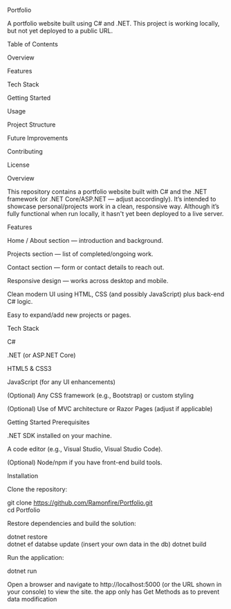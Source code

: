 Portfolio

A portfolio website built using C# and .NET.
This project is working locally, but not yet deployed to a public URL.

Table of Contents

Overview

Features

Tech Stack

Getting Started

Usage

Project Structure

Future Improvements

Contributing

License

Overview

This repository contains a portfolio website built with C# and the .NET framework (or .NET Core/ASP.NET — adjust accordingly).
It’s intended to showcase personal/projects work in a clean, responsive way.
Although it’s fully functional when run locally, it hasn't yet been deployed to a live server.

Features

Home / About section — introduction and background.

Projects section — list of completed/ongoing work.

Contact section — form or contact details to reach out.

Responsive design — works across desktop and mobile.

Clean modern UI using HTML, CSS (and possibly JavaScript) plus back-end C# logic.

Easy to expand/add new projects or pages.

Tech Stack

C#

.NET (or ASP.NET Core)

HTML5 & CSS3

JavaScript (for any UI enhancements)

(Optional) Any CSS framework (e.g., Bootstrap) or custom styling

(Optional) Use of MVC architecture or Razor Pages (adjust if applicable)

Getting Started
Prerequisites

.NET SDK
 installed on your machine.

A code editor (e.g., Visual Studio, Visual Studio Code).

(Optional) Node/npm if you have front-end build tools.

Installation

Clone the repository:

git clone https://github.com/Ramonfire/Portfolio.git  
cd Portfolio  


Restore dependencies and build the solution:

dotnet restore  
dotnet ef databse update (insert your own data in the db)
dotnet build  


Run the application:

dotnet run  


Open a browser and navigate to http://localhost:5000 (or the URL shown in your console) to view the site.
the app only has Get Methods as to prevent data modification

